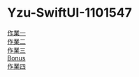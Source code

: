 # Yzu-SwiftUI-1101547
[作業一](https://github.com/cyt228/Yzu-SwiftUI-1101547/blob/fb65985c2cf6eb350b0f8b03968dd5c6b2c16aea/hw1.md)
<br>
[作業二](https://github.com/cyt228/Yzu-SwiftUI-1101547/blob/a69cbf1727c793e5469009027a17f351708625d0/hw2.md)
<br>
[作業三](https://github.com/cyt228/Yzu-SwiftUI-1101547/blob/584a189382decd084b7a8b3b57be20ce946a4b4c/hw3.md)
<br>
[Bonus](https://github.com/cyt228/Yzu-SwiftUI-1101547/blob/e93114c2d070a8d81ee940fc4ff50479bb9ce0cd/Bonus.md)
<br>
[作業四](https://github.com/cyt228/Yzu-SwiftUI-1101547/blob/7e2a6dca48454650ca0ec62d3b702c6d0ac243d6/Hw4.md)
